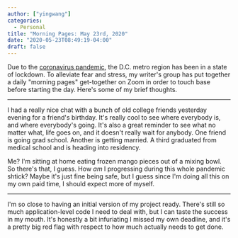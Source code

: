 ```yaml
---
author: ["yingwang"]
categories:
  - Personal
title: "Morning Pages: May 23rd, 2020"
date: "2020-05-23T08:49:19-04:00"
draft: false
---
```


Due to the [coronavirus
pandemic](https://en.wikipedia.org/wiki/2019-20_coronavirus_pandemic), the D.C.
metro region has been in a state of lockdown. To alleviate fear and stress, my
writer's group has put together a daily "morning pages" get-together on Zoom in
order to touch base before starting the day. Here's some of my brief thoughts.

__________

I had a really nice chat with a bunch of old college friends yesterday evening
for a friend's birthday. It's really cool to see where everybody is, and where
everybody's going. It's also a great reminder to see what no matter what, life
goes on, and it doesn't really wait for anybody. One friend is going grad
school. Another is getting married. A third graduated from medical school and is
heading into residency.

Me? I'm sitting at home eating frozen mango pieces out of a mixing bowl. So
there's that, I guess. How *am* I progressing during this whole pandemic shtick?
Maybe it's just fine being safe, but I guess since I'm doing all this on my own
paid time, I should expect more of myself.

__________

I'm so close to having an initial version of my project ready. There's still so
much application-level code I need to deal with, but I can taste the success in
my mouth. It's honestly a bit infuriating I missed my own deadline, and it's a
pretty big red flag with respect to how much actually needs to get done.
